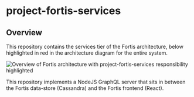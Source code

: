 # project-fortis-services

## Overview

This repository contains the services tier of the Fortis architecture, below
highlighted in red in the architecture diagram for the entire system.

![Overview of Fortis architecture with project-fortis-services responsibility highlighted](https://user-images.githubusercontent.com/1086421/33336486-15c13cdc-d43e-11e7-9285-c9f580c41c12.png)

This repository implements a NodeJS GraphQL server that sits in between the
Fortis data-store (Cassandra) and the Fortis frontend (React).
